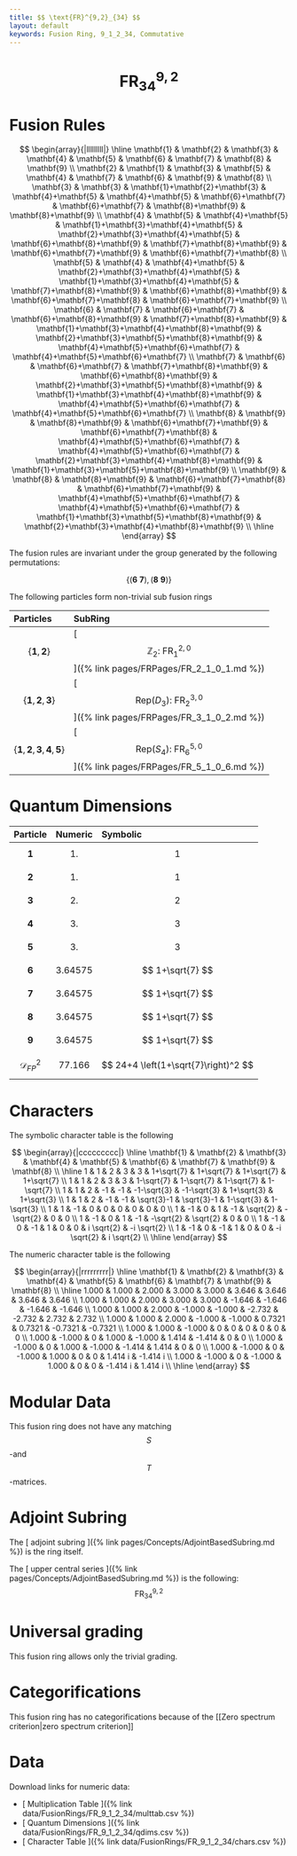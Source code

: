 ```yaml
---
title: $$ \text{FR}^{9,2}_{34} $$
layout: default
keywords: Fusion Ring, 9_1_2_34, Commutative
---
```

# $$ \text{FR}^{9,2}_{34} $$


# Fusion Rules

$$
\begin{array}{|lllllllll|}
\hline
 \mathbf{1} & \mathbf{2} & \mathbf{3} & \mathbf{4} & \mathbf{5} & \mathbf{6} & \mathbf{7} & \mathbf{8} & \mathbf{9} \\
 \mathbf{2} & \mathbf{1} & \mathbf{3} & \mathbf{5} & \mathbf{4} & \mathbf{7} & \mathbf{6} & \mathbf{9} & \mathbf{8} \\
 \mathbf{3} & \mathbf{3} & \mathbf{1}+\mathbf{2}+\mathbf{3} & \mathbf{4}+\mathbf{5} & \mathbf{4}+\mathbf{5} & \mathbf{6}+\mathbf{7} & \mathbf{6}+\mathbf{7} & \mathbf{8}+\mathbf{9} & \mathbf{8}+\mathbf{9} \\
 \mathbf{4} & \mathbf{5} & \mathbf{4}+\mathbf{5} & \mathbf{1}+\mathbf{3}+\mathbf{4}+\mathbf{5} & \mathbf{2}+\mathbf{3}+\mathbf{4}+\mathbf{5} & \mathbf{6}+\mathbf{8}+\mathbf{9} & \mathbf{7}+\mathbf{8}+\mathbf{9} & \mathbf{6}+\mathbf{7}+\mathbf{9} & \mathbf{6}+\mathbf{7}+\mathbf{8} \\
 \mathbf{5} & \mathbf{4} & \mathbf{4}+\mathbf{5} & \mathbf{2}+\mathbf{3}+\mathbf{4}+\mathbf{5} & \mathbf{1}+\mathbf{3}+\mathbf{4}+\mathbf{5} & \mathbf{7}+\mathbf{8}+\mathbf{9} & \mathbf{6}+\mathbf{8}+\mathbf{9} & \mathbf{6}+\mathbf{7}+\mathbf{8} & \mathbf{6}+\mathbf{7}+\mathbf{9} \\
 \mathbf{6} & \mathbf{7} & \mathbf{6}+\mathbf{7} & \mathbf{6}+\mathbf{8}+\mathbf{9} & \mathbf{7}+\mathbf{8}+\mathbf{9} & \mathbf{1}+\mathbf{3}+\mathbf{4}+\mathbf{8}+\mathbf{9} & \mathbf{2}+\mathbf{3}+\mathbf{5}+\mathbf{8}+\mathbf{9} & \mathbf{4}+\mathbf{5}+\mathbf{6}+\mathbf{7} & \mathbf{4}+\mathbf{5}+\mathbf{6}+\mathbf{7} \\
 \mathbf{7} & \mathbf{6} & \mathbf{6}+\mathbf{7} & \mathbf{7}+\mathbf{8}+\mathbf{9} & \mathbf{6}+\mathbf{8}+\mathbf{9} & \mathbf{2}+\mathbf{3}+\mathbf{5}+\mathbf{8}+\mathbf{9} & \mathbf{1}+\mathbf{3}+\mathbf{4}+\mathbf{8}+\mathbf{9} & \mathbf{4}+\mathbf{5}+\mathbf{6}+\mathbf{7} & \mathbf{4}+\mathbf{5}+\mathbf{6}+\mathbf{7} \\
 \mathbf{8} & \mathbf{9} & \mathbf{8}+\mathbf{9} & \mathbf{6}+\mathbf{7}+\mathbf{9} & \mathbf{6}+\mathbf{7}+\mathbf{8} & \mathbf{4}+\mathbf{5}+\mathbf{6}+\mathbf{7} & \mathbf{4}+\mathbf{5}+\mathbf{6}+\mathbf{7} & \mathbf{2}+\mathbf{3}+\mathbf{4}+\mathbf{8}+\mathbf{9} & \mathbf{1}+\mathbf{3}+\mathbf{5}+\mathbf{8}+\mathbf{9} \\
 \mathbf{9} & \mathbf{8} & \mathbf{8}+\mathbf{9} & \mathbf{6}+\mathbf{7}+\mathbf{8} & \mathbf{6}+\mathbf{7}+\mathbf{9} & \mathbf{4}+\mathbf{5}+\mathbf{6}+\mathbf{7} & \mathbf{4}+\mathbf{5}+\mathbf{6}+\mathbf{7} & \mathbf{1}+\mathbf{3}+\mathbf{5}+\mathbf{8}+\mathbf{9} & \mathbf{2}+\mathbf{3}+\mathbf{4}+\mathbf{8}+\mathbf{9} \\
\hline
\end{array}
$$


The fusion rules are invariant under the group generated by the following permutations:

$$ \{(\mathbf{6} \  \mathbf{7}), (\mathbf{8} \  \mathbf{9})\} $$


The following particles form non-trivial sub fusion rings

| Particles | SubRing |
| :------ | :------ |
| $$ \{\mathbf{1},\mathbf{2}\} $$ | [ $$ \mathbb{Z}_2:\ \text{FR}^{2,0}_{1} $$ ]({% link pages/FRPages/FR_2_1_0_1.md %}) |
| $$ \{\mathbf{1},\mathbf{2},\mathbf{3}\} $$ | [ $$ \left.\text{Rep(}D_3\right):\ \text{FR}^{3,0}_{2} $$ ]({% link pages/FRPages/FR_3_1_0_2.md %}) |
| $$ \{\mathbf{1},\mathbf{2},\mathbf{3},\mathbf{4},\mathbf{5}\} $$ | [ $$ \left.\text{Rep(}S_4\right):\ \text{FR}^{5,0}_{6} $$ ]({% link pages/FRPages/FR_5_1_0_6.md %}) |

# Quantum Dimensions

| Particle | Numeric | Symbolic |
| :------ | :------ | :------ |
| $$ \mathbf{1} $$ | $$ 1. $$ | $$ 1 $$ |
| $$ \mathbf{2} $$ | $$ 1. $$ | $$ 1 $$ |
| $$ \mathbf{3} $$ | $$ 2. $$ | $$ 2 $$ |
| $$ \mathbf{4} $$ | $$ 3. $$ | $$ 3 $$ |
| $$ \mathbf{5} $$ | $$ 3. $$ | $$ 3 $$ |
| $$ \mathbf{6} $$ | $$ 3.64575 $$ | $$ 1+\sqrt{7} $$ |
| $$ \mathbf{7} $$ | $$ 3.64575 $$ | $$ 1+\sqrt{7} $$ |
| $$ \mathbf{8} $$ | $$ 3.64575 $$ | $$ 1+\sqrt{7} $$ |
| $$ \mathbf{9} $$ | $$ 3.64575 $$ | $$ 1+\sqrt{7} $$ |
| $$ \mathcal{D}_{FP}^2 $$ | $$ 77.166 $$ | $$ 24+4 \left(1+\sqrt{7}\right)^2 $$ |

# Characters

The symbolic character table is the following

$$
\begin{array}{|ccccccccc|}
\hline
 \mathbf{1} & \mathbf{2} & \mathbf{3} & \mathbf{4} & \mathbf{5} & \mathbf{6} & \mathbf{7} & \mathbf{9} & \mathbf{8} \\
\hline
 1 & 1 & 2 & 3 & 3 & 1+\sqrt{7} & 1+\sqrt{7} & 1+\sqrt{7} & 1+\sqrt{7} \\
 1 & 1 & 2 & 3 & 3 & 1-\sqrt{7} & 1-\sqrt{7} & 1-\sqrt{7} & 1-\sqrt{7} \\
 1 & 1 & 2 & -1 & -1 & -1-\sqrt{3} & -1-\sqrt{3} & 1+\sqrt{3} & 1+\sqrt{3} \\
 1 & 1 & 2 & -1 & -1 & \sqrt{3}-1 & \sqrt{3}-1 & 1-\sqrt{3} & 1-\sqrt{3} \\
 1 & 1 & -1 & 0 & 0 & 0 & 0 & 0 & 0 \\
 1 & -1 & 0 & 1 & -1 & \sqrt{2} & -\sqrt{2} & 0 & 0 \\
 1 & -1 & 0 & 1 & -1 & -\sqrt{2} & \sqrt{2} & 0 & 0 \\
 1 & -1 & 0 & -1 & 1 & 0 & 0 & i \sqrt{2} & -i \sqrt{2} \\
 1 & -1 & 0 & -1 & 1 & 0 & 0 & -i \sqrt{2} & i \sqrt{2} \\
\hline
\end{array}
$$

The numeric character table is the following

$$
\begin{array}{|rrrrrrrrr|}
\hline
 \mathbf{1} & \mathbf{2} & \mathbf{3} & \mathbf{4} & \mathbf{5} & \mathbf{6} & \mathbf{7} & \mathbf{9} & \mathbf{8} \\
\hline
 1.000 & 1.000 & 2.000 & 3.000 & 3.000 & 3.646 & 3.646 & 3.646 & 3.646 \\
 1.000 & 1.000 & 2.000 & 3.000 & 3.000 & -1.646 & -1.646 & -1.646 & -1.646 \\
 1.000 & 1.000 & 2.000 & -1.000 & -1.000 & -2.732 & -2.732 & 2.732 & 2.732 \\
 1.000 & 1.000 & 2.000 & -1.000 & -1.000 & 0.7321 & 0.7321 & -0.7321 & -0.7321 \\
 1.000 & 1.000 & -1.000 & 0 & 0 & 0 & 0 & 0 & 0 \\
 1.000 & -1.000 & 0 & 1.000 & -1.000 & 1.414 & -1.414 & 0 & 0 \\
 1.000 & -1.000 & 0 & 1.000 & -1.000 & -1.414 & 1.414 & 0 & 0 \\
 1.000 & -1.000 & 0 & -1.000 & 1.000 & 0 & 0 & 1.414 i & -1.414 i \\
 1.000 & -1.000 & 0 & -1.000 & 1.000 & 0 & 0 & -1.414 i & 1.414 i \\
\hline
\end{array}
$$

# Modular Data

This fusion ring does not have any matching $$ S $$-and $$ T $$-matrices.

# Adjoint Subring

The [ adjoint subring ]({% link pages/Concepts/AdjointBasedSubring.md %}) is the ring itself.

The [ upper central series ]({% link pages/Concepts/AdjointBasedSubring.md %}) is the following:
$$ \text{FR}^{9,2}_{34} $$

# Universal grading

This fusion ring allows only the trivial grading.

# Categorifications

This fusion ring has no categorifications because of the [[Zero spectrum criterion|zero spectrum criterion]]

# Data

Download links for numeric data:

* [ Multiplication Table ]({% link data/FusionRings/FR_9_1_2_34/multtab.csv %})
* [ Quantum Dimensions ]({% link data/FusionRings/FR_9_1_2_34/qdims.csv %})
* [ Character Table ]({% link data/FusionRings/FR_9_1_2_34/chars.csv %})